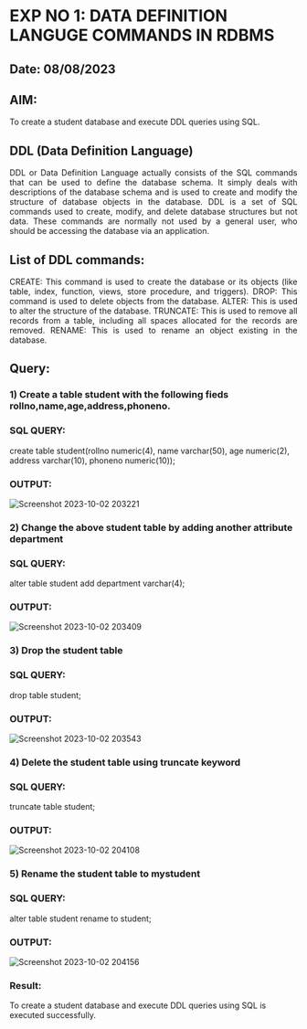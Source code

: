 # EXP NO 1: DATA DEFINITION LANGUGE COMMANDS IN RDBMS

## Date: 08/08/2023

## AIM:
To create a student database and execute DDL queries using SQL.


## DDL (Data Definition Language)
<div align="justify">
DDL or Data Definition Language actually consists of the SQL commands that can be used to define the database schema. It simply deals with descriptions of the database schema and is used to create and modify the structure of database objects in the database. DDL is a set of SQL commands used to create, modify, and delete database structures but not data. These commands are normally not used by a general user, who should be accessing the database via an application.
</div>
 
## List of DDL commands: 
<div align="justify">
CREATE: This command is used to create the database or its objects (like table, index, function, views, store procedure, and triggers).
DROP: This command is used to delete objects from the database.
ALTER: This is used to alter the structure of the database.
TRUNCATE: This is used to remove all records from a table, including all spaces allocated for the records are removed.
RENAME: This is used to rename an object existing in the database.
</div>

## Query:
### 1) Create a table student with the following fieds rollno,name,age,address,phoneno.

### SQL QUERY: 
create table student(rollno numeric(4), name varchar(50), age numeric(2),
address varchar(10), phoneno numeric(10));
### OUTPUT:
![Screenshot 2023-10-02 203221](https://github.com/Adhithyaram29D/F2_DBMS/assets/119393540/e6cb9b88-0de6-4b6b-9415-8309f456d714)

### 2) Change the above student table by adding another attribute department

### SQL QUERY: 
alter table student add department varchar(4);

### OUTPUT:

![Screenshot 2023-10-02 203409](https://github.com/Adhithyaram29D/F2_DBMS/assets/119393540/2d7244ab-c40d-48cd-a2b7-ddd4662aec60)

### 3) Drop the student table
 
### SQL QUERY: 
drop table student;

### OUTPUT:
![Screenshot 2023-10-02 203543](https://github.com/Adhithyaram29D/F2_DBMS/assets/119393540/8a20bdb5-ddf5-4aa4-89f7-466e82bf054e)


### 4) Delete the student table using truncate keyword

### SQL QUERY: 
truncate table student;

### OUTPUT:
![Screenshot 2023-10-02 204108](https://github.com/Adhithyaram29D/F2_DBMS/assets/119393540/374dc94c-1518-45f5-ab73-2033e223294b)

### 5) Rename the student table to mystudent

### SQL QUERY: 
alter table student rename to student;

### OUTPUT:
![Screenshot 2023-10-02 204156](https://github.com/Adhithyaram29D/F2_DBMS/assets/119393540/9614eea4-5444-4149-9733-6e2e670c055c)

### Result:
To create a student database and execute DDL queries using SQL is executed successfully.
